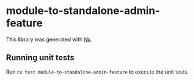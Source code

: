 # module-to-standalone-admin-feature

This library was generated with [Nx](https://nx.dev).

## Running unit tests

Run `nx test module-to-standalone-admin-feature` to execute the unit tests.
